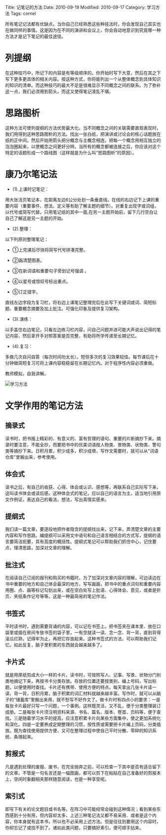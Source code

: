 Title: 记笔记的方法
Date: 2010-09-19
Modified: 2010-09-17
Category: 学习方法
Tags: cornel

所有笔记记法都有优缺点。当你自己已经熟悉这些种技法时，你会发现自己其实也在做同样的事情。这是因为在不同的演讲和会议上，你会自动地意识到究竟哪一种方法才是记下笔记的最佳途径。

# 列提纲
在这种技巧中，所记下的内容是有等级顺序的。你开始时写下大意，然后在其之下写下更多更具体的相关内容。按这种方式，你将能列出一个从整体概念到具体知识的知识的清单。而这种技巧的最大不足是很难显示不同概念之间的联系。为了弥补这一点，我们必须用到箭头，而这又使得笔记凌乱不堪。

# 思路图析
这种方法可使列提纲的方法优势最大化。当不同概念之间的关联需要直观表现时，我们用得到这种思路图析的方法。找出一张白纸，把演讲或讨论会的核心话题放在纸的正中间。然后开始用箭头把分概念与主概念相连。把每一个概念用相互独立的泡泡圈起来，以使概念之间更好分辨。当所有的概念都被连接之后，你应该对这个特定的话题形成一个路线图（这样就是为什么叫“思路图析”的原因）。

# 康乃尔笔记法

 - (1).上课时记笔记：

用大张活页笔记本，在距离左边6公分处划一条垂直线。在线的右边记下上课的重要内容（重要事件、想法、定义等有助了解主题的细节）。对重复出现字或词组，以代号或简写代替。只用笔记纸的其中一面,在另一主题开始前，留下几行空白让自己了解这是另一主题的开始。

 - (2).整理：

以下列原则整理笔记：

  - ①上完课后尽快将简写代号拼凑完整。

  - ②画清楚图表。

  - ③在新词语和重要句子旁划记号强调 。

  - ④以星号或惊叹号标出重点。

  - ⑤订正错字。

直线左边字段为复习栏，将右边上课笔记整理完后在此写下关键词或词、简短标题、重要概念摘要及加上批注。可强化印象及提供复习架构。

 - (3).演练：

以手盖住右边笔记，只看左边练习栏内容，问自己问题并进可能大声说出记得的笔记内容，然后拿开手对照答案是否完整，有助将所学传递至长期记忆。

 - (4).复习：

多做几次自问自答（每次时间勿太长）。短但多次的复习效果较佳。每节课后花十分钟做简短复习可将上课内容稳稳留在长期记忆内。对于程序性内容必须重做。

教师模拟，自我讲解。

![学习方法]({attach}cornell_method.jpg)


# 文学作用的笔记方法

## 摘录式
读书时，把书报上精彩的、有意义的、富有哲理的语句、重要的片断摘抄下来。摘录时要注意，不能全抄，而要把书中的优美词语按人物类、景物类、状物类、警句类等摘抄下来。日积月累，积少成多，积沙成塔，写作文需要时，就可以从“词语仓库”里搬出来，参考使用。

## 体会式
读书之后，有自己的收获、心得、体会或认识、感想等，再联系自己实际写下来，这叫读书体会或读后感。这种体会式的笔记，应以自己的语言为主，适当地引用原文作例证，表达自己的看法、想法，写出真情实感来。

## 提纲式
我们读一篇文章，要逐段地把作者隐含的提纲找出来，记下来，弄清楚文章的主要内容和写作思路。编提纲可以采用文中语句和自己语言相结合的方式写，提纲的语言要简洁扼要，具有高度的概括性。提纲式笔记可以帮助我们抓住中心，记住要点，理清思路，加深对文章的理解。

## 批注式
在阅读自己订阅的报刊和购买的书籍时，为了加深对文章内容的理解，可边读边在书中重要的地方和自己体会最深的地方，写写画画，把书中的重点词句和重要内容用圈、点、画等标记勾划出来，或在空白处写上批语、心得体会、意见，或者是折页、夹纸条作记号等等。这是一种最简易的笔记作法。

## 书签式
平时读书时，遇到需要背诵的内容，可以记在书签上。把书签夹在课本里、放在口袋里或插在房间专放书签的袋子里，一有空就读一读、念一念、背一背，直到背得滚瓜烂熟，记得牢为止，再把它存放起来。这种书签式的方法，可以帮助我们记忆。如此反复，脑子里积累的东西就会越来越多了。

## 卡片式
就是用厚纸剪成大小一样的卡片。读书时，可按照写人、记事、写景、状物分门别类地摘记下来，再按书卡分类存放。存放的位置还要按类别，编上号码，写出标题，以便使用时查找。卡片还有携带、使用方便的特点。每天拿出几张卡片读一读，背一背，日积月累，脑子积累的词汇材料就越来越丰富。写作时，就可以从脑子的“储蓄库”里搬出来用，就不愁写不好作文了。做卡片时有四点小的要求：一是每张卡片最好只写一个问题，一个事例。这样既灵活，又不乱，便于分类整理装订成册。二是每张卡片须注明资料来源、书名、篇名、版本、卷首、页码等，便于查找。三是随着学习水平的提高，应注意积累卡片向某些方面集中，使之更加系统化和深化。四是一定要养成定期整理的习惯，按性质或需要把卡片编上页码，分类插放。既为查找使用提供方便，又可在整理过程中使自己平时分散、零碎的知识系统、条理起来。

## 剪报式
凡是遇到处理的废报、废书，在完全抛弃之前，可以检查一下其中是否有适合留下的文章。不管是一句名言还是一幅图画，都可以剪下在粘贴在自己准备好的剪报本上，空闲时象翻相夹那样随意阅读，也是一种享受呢。

## 索引式
即写下有关的论文题目或书名等。在阵习中可能经常会碰到这种情况；看到某些东西感到十分有用，但内容却太多，上述三种笔记法又都不易采用．或者是这个内容，你本身就有这本书，所以也不必采用上述方法。但是往往到要用这个内容时，你却忘记了或找不到了。诸如此类问题，只要搞好素引，便可顺手拈来。

